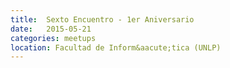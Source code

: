 ```yaml
---
title:  Sexto Encuentro - 1er Aniversario
date:   2015-05-21
categories: meetups
location: Facultad de Inform&aacute;tica (UNLP)
---
```

